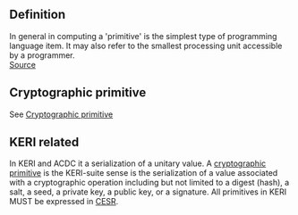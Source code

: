 ## Definition

In general in computing a 'primitive' is the simplest type of programming language item. It may also refer to the smallest processing unit accessible by a programmer.\
[Source](https://www.techopedia.com/definition/3860/primitive)

## Cryptographic primitive

See [Cryptographic primitive](cryptographic-primitive.md)

## KERI related

In KERI and ACDC it a serialization of a unitary value. A [cryptographic primitive](cryptographic-primitive.md) is the KERI-suite sense is the serialization of a value associated with a cryptographic operation including but not limited to a digest (hash), a salt, a seed, a private key, a public key, or a signature. All primitives in KERI MUST be expressed in [CESR](<composable-event-streaming-representation-(CESR.md)>).
